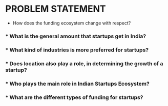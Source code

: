 # PROBLEM STATEMENT

* How does the funding ecosystem change with respect?
### * What is the general amount that startups get in India?
### * What kind of industries is more preferred for startups?
### * Does location also play a role, in determining the growth of a startup?
### * Who plays the main role in Indian Startups Ecosystem?
### * What are the different types of funding for startups?
